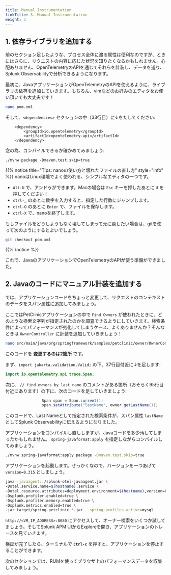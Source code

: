 ```yaml
---
title: Manual Instrumentation
linkTitle: 3. Manual Instrumentation
weight: 3
---
```


## 1. 依存ライブラリを追加する

前のセクション足したような、プロセス全体に渡る属性は便利なのですが、ときにはさらに、リクエストの内容に応じた状況を知りたくなるかもしれません。心配ありません、OpenTelemetryのAPIを通じてそれらを計装し、データを送り、Splunk Observabilityで分析できるようになります。

最初に、JavaアプリケーションがOpenTelemetryのAPIを使えるように、ライブラリの依存を追加していきます。もちろん、vimなどのお好みのエディタをお使い頂いても大丈夫です！

```bash
nano pom.xml
```

そして、`<dependencies>` セクションの中（33行目）に↓をたしてください:


```
    <dependency>
        <groupId>io.opentelemetry</groupId>
        <artifactId>opentelemetry-api</artifactId>
    </dependency>
```

念の為、コンパイルできるか確かめてみましょう:

```
./mvnw package -Dmaven.test.skip=true
```

{{% notice title="Tips: nanoの使い方と壊れたファイルの直し方" style="info" %}}
nanoはLinux環境でよく使われる、シンプルなエディタの一つです。

* `Alt-U` で、アンドゥができます。Macの場合は `Esc` キーを押したあとに `U` を押してください！
* `ctrl-_` のあとに数字を入力すると、指定した行数にジャンプします。
* `ctrl-O` のあとに `Enter` で、ファイルを保存します。
* `ctrl-X` で、nanoを終了します。

もしファイルをどうしようもなく壊してしまって元に戻したい場合は、gitを使って次のようにするとよいでしょう。

```bash
git checkout pom.xml
```

{{% /notice %}}

これで、JavaのアプリケーションでOpenTelemetryのAPIが使う準備ができました。

## 2. Javaのコードにマニュアル計装を追加する

では、アプリケーションコードをちょっと変更して、リクエストのコンテキストのデータをスパン属性に追加してみましょう。

ここではPetClinicアプリケーションの中で `Find Owners` が使われたときに、どのような検索文字列が指定されたのかを調査できるようにしていきます。検索条件によってパフォーマンスが劣化してしまうケース、よくありませんか？そんなときは `OwnerController` に計装を追加していきましょう！

```bash
nano src/main/java/org/springframework/samples/petclinic/owner/OwnerController.java
```

このコードを **変更するのは2箇所** です。

まず、`import jakarta.validation.Valid;` の下、37行目付近に↓を足します:

```java
import io.opentelemetry.api.trace.Span;
```

次に、 `// find owners by last name` のコメントがある箇所（おそらく95行目付近にあります）の下に、次のコードを足していきましょう:

```java
                Span span = Span.current();
                span.setAttribute("lastName", owner.getLastName());
```


このコードで、Last Nameとして指定された検索条件が、スパン属性 `lastName` としてSplunk Observabilityに伝えるようになりました。

アプリケーションをコンパイルし直ししますが、Javaコードを多少汚してしまったかもしれません。 `spring-javaformat:apply` を指定しながらコンパイルしてみましょう。

```bash
./mvnw spring-javaformat:apply package -Dmaven.test.skip=true
```


アプリケーションを起動します。せっかくなので、バージョンを一つあげて `version=0.315` としましょう。

```bash
java -javaagent:./splunk-otel-javaagent.jar \
-Dotel.service.name=$(hostname).service \
-Dotel.resource.attributes=deployment.environment=$(hostname),version=0.315 \
-Dsplunk.profiler.enabled=true \
-Dsplunk.profiler.memory.enabled=true \
-Dsplunk.metrics.enabled=true \
-jar target/spring-petclinic-*.jar --spring.profiles.active=mysql
```


`http://<VM_IP_ADDRESS>:8080` にアクセスして、オーナー検索をいくつか試してましょう。そしてSplunk APM UIからExploreを開き、アプリケーションのトレースを見ていきます。

検証が完了したら、ターミナルで **`Ctrl-c`** を押すと、アプリケーションを停止することができます。

次のセクションでは、RUMを使ってブラウザ上のパフォーマンスデータを収集してみましょう。
